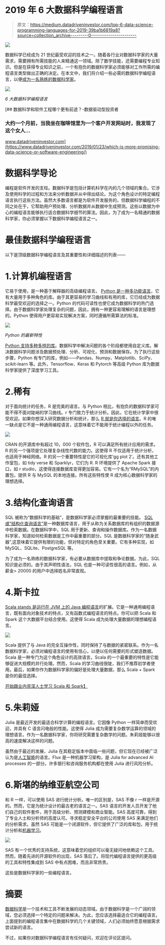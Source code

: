 # 2019 年 6 大数据科学编程语言

> 原文：<https://medium.datadriveninvestor.com/top-6-data-science-programming-languages-for-2019-39ba1b6819a8?source=collection_archive---------0----------------------->

[![](img/077ff9f8153195ca9aac5f429eb1804e.png)](http://www.track.datadriveninvestor.com/1B9E)

数据科学已经成为 21 世纪最受欢迎的技术之一。随着各行业对数据科学家的大量需求，需要拥有所需技能的人来精通这一领域。除了数学技能，还需要编程专业知识。但是在获得专业知识之前，一个有抱负的数据科学家必须能够对工作所需的编程语言类型做出正确的决定。在本文中，我们将介绍一些必需的数据科学编程语言，以便[成为一名熟练的数据科学家](https://data-flair.training/blogs/skills-needed-to-become-a-data-scientist/)。

![](img/871fcf4f5e60fae6c75c84756ed59805.png)

*6 大数据科学编程语言*

[](https://www.datadriveninvestor.com/2019/01/23/which-is-more-promising-data-science-or-software-engineering/) [## 数据科学和软件工程哪个更有前途？-数据驱动型投资者

### 大约一个月前，当我坐在咖啡馆里为一个客户开发网站时，我发现了这个女人…

www.datadriveninvestor.com](https://www.datadriveninvestor.com/2019/01/23/which-is-more-promising-data-science-or-software-engineering/) 

# 数据科学导论

编程是软件开发的支柱。数据科学是包括计算机科学在内的几个领域的集合。它涉及使用科学的过程和方法来分析数据并从中得出结论。为这个角色设计的特定编程语言执行这些方法。虽然大多数语言都是为软件开发服务的，但数据科学编程的不同之处在于，它帮助用户预处理、分析数据并从数据中生成预测。这些以数据为中心的编程语言能够执行适合数据科学细节的算法。因此，为了成为一名精通的数据科学家，你必须掌握以下数据科学编程语言之一。

# 最佳数据科学编程语言

以下是顶级数据科学编程语言及其重要性和详细描述的列表——

# 1.计算机编程语言

它易于使用，是一种基于解释器的高级编程语言。 [Python 是一种多功能语言](https://data-flair.training/blogs/python-tutorial/)，它有大量用于多种角色的库。由于其更容易的学习曲线和有用的库，它已经成为数据科学最受欢迎的选择之一。Python 的代码可读性也使它成为数据科学的热门选择。由于数据科学家处理复杂的问题，因此，拥有一种更容易理解的语言是理想的。Python 使得用户更容易实现解决方案，同时遵循所需算法的标准。

![](img/611a2c6a40429b55507f8056dc07161a.png)

*Python 的最新特性*

[Python 支持多种多样的库](https://data-flair.training/blogs/python-libraries/)。数据科学中解决问题的各个阶段都使用自定义库。解决数据科学问题涉及数据预处理、分析、可视化、预测和数据保存。为了执行这些步骤，Python 有专门的库，例如——Pandas、Numpy、Matplotlib、SciPy、scikit-learn 等。此外，Tensorflow、Keras 和 Pytorch 等高级 Python 库为数据科学家提供了深度学习工具。

# 2.稀有

对于面向统计的任务，R 是完美的语言。与 Python 相比，有抱负的数据科学家可能不得不面对陡峭的学习曲线。r 专门致力于统计分析。因此，它在统计学家中很受欢迎。如果你想深入研究数据分析和统计，那么 [R 就是你选择的语言](https://data-flair.training/blogs/r-tutorial/)。R 的唯一缺点是它不是一种通用编程语言，这意味着它不能用于统计编程以外的任务。

![](img/ef60f098cd68fa1ffe7cc41e9ca76d53.png)

CRAN 的开源库中有超过 10，000 个软件包，R 可以满足所有统计应用的需求。R 的另一个强项是它处理复杂线性代数的能力。这使得 R 不仅适用于统计分析，也适用于神经网络。R 的另一个重要特性是它的可视化库‘gg plot 2’。还有其他工作室包，如 tidy verse 和 Sparklyr，它们为 R. R 环境提供了 Apache Spark 接口，如 r studio，这使得连接数据库变得更加容易。它有一个名为“RMySQL”的内置包，提供 R 与 MySQL 的本地连接。所有这些特性使 R 成为核心数据科学家的理想选择。

# 3.结构化查询语言

SQL 被称为“数据科学的基础”，是数据科学家必须掌握的最重要的技能。 [SQL 或“结构化查询语言”](https://data-flair.training/blogs/sql-tutorial/)是一种数据库语言，用于从称为关系数据库的有组织的数据源中检索数据。在数据科学中，SQL 用于更新、查询和操作数据库。作为一名数据科学家，知道如何检索数据是工作中最重要的部分。SQL 是数据科学家的“随身武器”,这意味着它提供有限的功能，但对特定的角色至关重要。它有多种实现，如 MySQL、SQLite、PostgreSQL 等。

为了成为一名熟练的数据科学家，有必要从数据库中提取和争论数据。为此，SQL 知识是必须的。由于其声明性语法，SQL 也是一种可读性很高的语言。例如，从薪金> 20000 的用户中选择姓名非常直观。

# 4.斯卡拉

[Scala stands 是运行在 JVM 上的 Java 编程语言](https://data-flair.training/blogs/scala-tutorial/)的扩展。它是一种通用编程语言，既有面向对象技术的特点，又有函数式编程语言的特点。你可以把 Scala 和 Spark 这个大数据平台结合使用。这使得 Scala 成为处理大量数据的理想编程语言。

![](img/e5f084148beaf6da9572a0cc2e34b107.png)

Scala 提供了与 Java 的完全互操作性，同时保持了与数据的紧密联系。作为一名数据科学家，必须对编程语言的使用有信心，以便以任何需要的形式塑造数据。Scala 是一种专门为这个角色设计的高效语言。Scala 的一个最重要的特性是它能够促进大规模的并行处理。然而，Scala 的学习曲线很陡，我们不推荐初学者使用。最后，如果你作为数据科学家的偏好是处理大量数据，那么 Scala + Spark 是你的最佳选择。

[开始跟业内资深人士学习 Scala 和 Spark】](https://data-flair.training/apache-spark-scala/)

# 5.朱莉娅

Julia 是最近开发的最适合科学计算的编程语言。它因像 Python 一样简单而受欢迎，并具有 C 语言闪电般的性能。这使得 Julia 成为需要复杂数学运算的领域的理想语言。作为一名数据科学家，你将研究需要复杂数学的问题。朱莉娅能够以很高的速度解决这样的问题。

虽然由于最近的发展，Julia 在其稳定版本中面临一些问题，但它现在已经被广泛认为是[人工智能](https://data-flair.training/blogs/artificial-intelligence-tutorial/)的语言。Flux 是一种机器学习架构，是 Julia for advanced AI processes 的一部分。许多银行和咨询服务机构都在使用 Julia 进行风险分析。

# 6.斯堪的纳维亚航空公司

和 R 一样，可以使用 SAS 进行统计分析。唯一的区别是，SAS 不像 r 一样是开源的。然而，它是为统计设计的最古老的语言之一。SAS 语言的开发人员开发了他们自己的软件套件，用于高级分析、预测建模和商业智能。SAS 高度可靠，得到了专业人士和分析师的高度认可。寻求稳定安全平台的公司使用 SAS 来满足他们的分析需求。虽然 SAS 可能是一个闭源软件，但它提供了广泛的库和包，用于统计分析和[机器学习](https://data-flair.training/blogs/machine-learning-tutorial/)。

![](img/67c8793d71a20547b00767b446490281.png)

SAS 有一个优秀的支持系统，这意味着您的组织可以毫无疑问地依赖这个工具。然而，随着先进的开源软件的出现，SAS 落后了。将现代编程语言提供的更高级的工具和特性集成到 SAS 中有点困难，而且非常昂贵。

这些是数据科学家的一些编程语言。

# 摘要

[数据科学](https://en.wikipedia.org/wiki/Data_science)是一个技术和工具不断发展的动态领域。由于数据科学是一个广阔的领域，您必须选择一个特定的问题来解决。为此，您应该选择最适合它的编程语言。上面提到的编程语言集中在数据科学的几个关键领域，人们必须始终愿意根据需求尝试新的语言。

不过，如果你对数据科学编程语言有任何疑问，欢迎在评论区提问。
